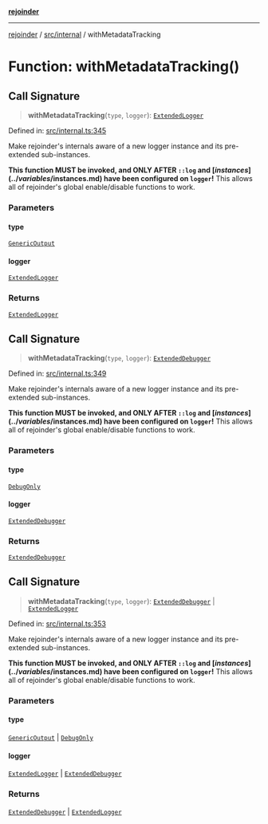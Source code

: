 [**rejoinder**](../../../README.md)

***

[rejoinder](../../../README.md) / [src/internal](../README.md) / withMetadataTracking

# Function: withMetadataTracking()

## Call Signature

> **withMetadataTracking**(`type`, `logger`): [`ExtendedLogger`](../interfaces/ExtendedLogger.md)

Defined in: [src/internal.ts:345](https://github.com/Xunnamius/rejoinder/blob/9296149d58253119677e1f99010c807c5028c30d/src/internal.ts#L345)

Make rejoinder's internals aware of a new logger instance and its
pre-extended sub-instances.

**This function MUST be invoked, and ONLY AFTER `::log` and
[$instances](../variables/$instances.md) have been configured on `logger`!** This allows all of
rejoinder's global enable/disable functions to work.

### Parameters

#### type

[`GenericOutput`](../enumerations/LoggerType.md#genericoutput)

#### logger

[`ExtendedLogger`](../interfaces/ExtendedLogger.md)

### Returns

[`ExtendedLogger`](../interfaces/ExtendedLogger.md)

## Call Signature

> **withMetadataTracking**(`type`, `logger`): [`ExtendedDebugger`](../../interfaces/ExtendedDebugger.md)

Defined in: [src/internal.ts:349](https://github.com/Xunnamius/rejoinder/blob/9296149d58253119677e1f99010c807c5028c30d/src/internal.ts#L349)

Make rejoinder's internals aware of a new logger instance and its
pre-extended sub-instances.

**This function MUST be invoked, and ONLY AFTER `::log` and
[$instances](../variables/$instances.md) have been configured on `logger`!** This allows all of
rejoinder's global enable/disable functions to work.

### Parameters

#### type

[`DebugOnly`](../enumerations/LoggerType.md#debugonly)

#### logger

[`ExtendedDebugger`](../../interfaces/ExtendedDebugger.md)

### Returns

[`ExtendedDebugger`](../../interfaces/ExtendedDebugger.md)

## Call Signature

> **withMetadataTracking**(`type`, `logger`): [`ExtendedDebugger`](../../interfaces/ExtendedDebugger.md) \| [`ExtendedLogger`](../interfaces/ExtendedLogger.md)

Defined in: [src/internal.ts:353](https://github.com/Xunnamius/rejoinder/blob/9296149d58253119677e1f99010c807c5028c30d/src/internal.ts#L353)

Make rejoinder's internals aware of a new logger instance and its
pre-extended sub-instances.

**This function MUST be invoked, and ONLY AFTER `::log` and
[$instances](../variables/$instances.md) have been configured on `logger`!** This allows all of
rejoinder's global enable/disable functions to work.

### Parameters

#### type

[`GenericOutput`](../enumerations/LoggerType.md#genericoutput) | [`DebugOnly`](../enumerations/LoggerType.md#debugonly)

#### logger

[`ExtendedLogger`](../interfaces/ExtendedLogger.md) | [`ExtendedDebugger`](../../interfaces/ExtendedDebugger.md)

### Returns

[`ExtendedDebugger`](../../interfaces/ExtendedDebugger.md) \| [`ExtendedLogger`](../interfaces/ExtendedLogger.md)
